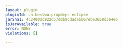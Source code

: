 ```yaml
---
layout: plugin
pluginId: cn.bestwu.propdeps-eclipse
jarSha1: 4c2400dc922d57ddb9cdadabb67ebe3658d364e6
isJarAvailable: true
error: NONE
violations: []

---
```

